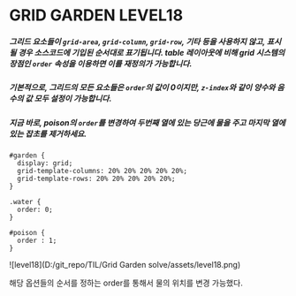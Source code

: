 # GRID GARDEN LEVEL18

##### 그리드 요소들이 `grid-area`, `grid-column`, `grid-row`, 기타 등을 사용하지 않고, 표시될 경우 소스코드에 기입된 순서대로 표기됩니다. table 레이아웃에 비해 grid 시스템의 장점인 `order` 속성을 이용하면 이를 재정의가 가능합니다.

##### 기본적으로, 그리드의 모든 요소들은 `order`의 값이 0이지만, `z-index`와 같이 양수와 음수의 값 모두 설정이 가능합니다.

##### 지금 바로, poison의 `order`를 변경하여 두번째 열에 있는 당근에 물을 주고 마지막 열에 있는 잡초를 제거하세요.

```
#garden {
  display: grid;
  grid-template-columns: 20% 20% 20% 20% 20%;
  grid-template-rows: 20% 20% 20% 20% 20%;
}

.water {
  order: 0;
}

#poison {
  order : 1;
}
```

![level18](D:/git_repo/TIL/Grid Garden solve/assets/level18.png)

해당 옵션들의 순서를 정하는 order를 통해서 물의 위치를 변경 가능했다.